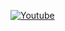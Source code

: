 [![Youtube](![image](https://github.com/Grades2s/README-/assets/131203096/121318a2-28b8-4deb-bfd5-d986b63bb9dc)
)](https://github.com/kullanici/Repo-Adi)
